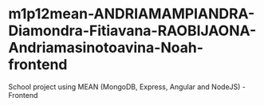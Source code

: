 # m1p12mean-ANDRIAMAMPIANDRA-Diamondra-Fitiavana-RAOBIJAONA-Andriamasinotoavina-Noah-frontend
School project using MEAN (MongoDB, Express, Angular and NodeJS) - Frontend
